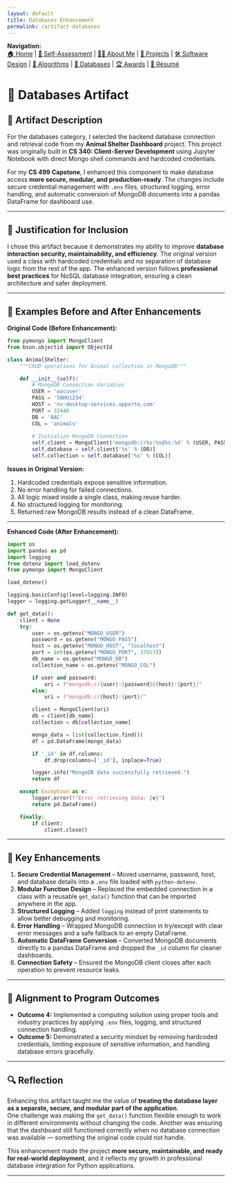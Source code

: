 ```yaml
---
layout: default
title: Databases Enhancement
permalink: /artifact-databases
---
```


**Navigation:**  
[🏠 Home](index.md) | [📝 Self-Assessment](self-assessment.md) | [🙋‍♀️ About Me](about.md) | [📂 Projects](projects.md) | [🛠️ Software Design](artifact-software.md) | [🧠 Algorithms](artifact-algorithms.md) | [💾 Databases](artifact-databases.md) | [🏆 Awards](awards.md) | [📄 Résumé](resume.md)

# 💾 Databases Artifact

## 📌 Artifact Description
For the databases category, I selected the backend database connection and retrieval code from my **Animal Shelter Dashboard** project. This project was originally built in **CS 340: Client-Server Development** using Jupyter Notebook with direct Mongo shell commands and hardcoded credentials.  

For my **CS 499 Capstone**, I enhanced this component to make database access **more secure, modular, and production-ready**. The changes include secure credential management with `.env` files, structured logging, error handling, and automatic conversion of MongoDB documents into a pandas DataFrame for dashboard use.

---

## 📎 Justification for Inclusion
I chose this artifact because it demonstrates my ability to improve **database interaction security, maintainability, and efficiency**. The original version used a class with hardcoded credentials and no separation of database logic from the rest of the app. The enhanced version follows **professional best practices** for NoSQL database integration, ensuring a clean architecture and safer deployment.

---

## 📝 Examples Before and After Enhancements

**Original Code (Before Enhancement):**
```python
from pymongo import MongoClient
from bson.objectid import ObjectId

class AnimalShelter:
    """CRUD operations for Animal collection in MongoDB"""

    def __init__(self):
        # MongoDB Connection Variables
        USER = 'aacuser'
        PASS = 'SNHU1234'
        HOST = 'nv-desktop-services.apporto.com'
        PORT = 32440
        DB = 'AAC'
        COL = 'animals'
        
        # Initialize MongoDB Connection
        self.client = MongoClient('mongodb://%s:%s@%s:%d' % (USER, PASS, HOST, PORT))
        self.database = self.client['%s' % (DB)]
        self.collection = self.database['%s' % (COL)]
```

**Issues in Original Version:**
1. Hardcoded credentials expose sensitive information.
2. No error handling for failed connections.
3. All logic mixed inside a single class, making reuse harder.
4. No structured logging for monitoring.
5. Returned raw MongoDB results instead of a clean DataFrame.

---

**Enhanced Code (After Enhancement):**
```python
import os
import pandas as pd
import logging
from dotenv import load_dotenv
from pymongo import MongoClient

load_dotenv()

logging.basicConfig(level=logging.INFO)
logger = logging.getLogger(__name__)

def get_data():
    client = None
    try:
        user = os.getenv("MONGO_USER")
        password = os.getenv("MONGO_PASS")
        host = os.getenv("MONGO_HOST", "localhost")
        port = int(os.getenv("MONGO_PORT", 27017))
        db_name = os.getenv("MONGO_DB")
        collection_name = os.getenv("MONGO_COL")

        if user and password:
            uri = f"mongodb://{user}:{password}@{host}:{port}/"
        else:
            uri = f"mongodb://{host}:{port}/"

        client = MongoClient(uri)
        db = client[db_name]
        collection = db[collection_name]

        mongo_data = list(collection.find())
        df = pd.DataFrame(mongo_data)

        if '_id' in df.columns:
            df.drop(columns=['_id'], inplace=True)

        logger.info("MongoDB data successfully retrieved.")
        return df

    except Exception as e:
        logger.error(f"Error retrieving data: {e}")
        return pd.DataFrame()

    finally:
        if client:
            client.close()
```

---

## 🔑 Key Enhancements
1. **Secure Credential Management** – Moved username, password, host, and database details into a `.env` file loaded with `python-dotenv`.
2. **Modular Function Design** – Replaced the embedded connection in a class with a reusable `get_data()` function that can be imported anywhere in the app.
3. **Structured Logging** – Added `logging` instead of print statements to allow better debugging and monitoring.
4. **Error Handling** – Wrapped MongoDB connection in try/except with clear error messages and a safe fallback to an empty DataFrame.
5. **Automatic DataFrame Conversion** – Converted MongoDB documents directly to a pandas DataFrame and dropped the `_id` column for cleaner dashboards.
6. **Connection Safety** – Ensured the MongoDB client closes after each operation to prevent resource leaks.

---

## 🎯 Alignment to Program Outcomes
- **Outcome 4:** Implemented a computing solution using proper tools and industry practices by applying `.env` files, logging, and structured connection handling.
- **Outcome 5:** Demonstrated a security mindset by removing hardcoded credentials, limiting exposure of sensitive information, and handling database errors gracefully.

---

## 🔍 Reflection
Enhancing this artifact taught me the value of **treating the database layer as a separate, secure, and modular part of the application**.  
One challenge was making the `get_data()` function flexible enough to work in different environments without changing the code. Another was ensuring that the dashboard still functioned correctly when no database connection was available — something the original code could not handle.

This enhancement made the project **more secure, maintainable, and ready for real-world deployment**, and it reflects my growth in professional database integration for Python applications.

---

